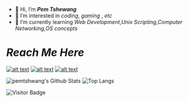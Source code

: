 - 👋 Hi, I’m ***Pem Tshewang***
- 👀 I’m interested in *coding*, *gaming* , *etc*
- 🌱 I’m currently learning *Web Development*,*Unix Scripting*,*Computer Networking*,*OS concepts*

#                                                               ***Reach Me Here***

 
<!-- Please don't remove this: Grab your social icons from https://github.com/carlsednaoui/gitsocial -->

<!-- display the social media buttons in your README -->

[![alt text][1.1]][1]
[![alt text][2.1]][2]
[![alt text][6.1]][6]


<!-- links to social media icons -->
<!-- no need to change these -->

<!-- icons with padding -->

[1.1]: http://i.imgur.com/tXSoThF.png (twitter icon with padding)
[2.1]: http://i.imgur.com/P3YfQoD.png (facebook icon with padding)
[6.1]: http://i.imgur.com/0o48UoR.png (github icon with padding)

<!-- icons without padding -->

[1.2]: http://i.imgur.com/wWzX9uB.png (twitter icon without padding)
[2.2]: http://i.imgur.com/fep1WsG.png (facebook icon without padding)
[6.2]: http://i.imgur.com/9I6NRUm.png (github icon without padding)


<!-- links to your social media accounts -->
<!-- update these accordingly -->

[1]: http://www.twitter.com/pemtshewang_4
[2]: http://www.facebook.com/PemTshewang
[6]: http://www.github.com/pemtshewang

<!-- Please don't remove this: Grab your social icons from https://github.com/carlsednaoui/gitsocial -->


<!---
pemtshewang/pemtshewang is a ✨ special ✨ repository because its `README.md` (this file) appears on your GitHub profile.
You can click the Preview link to take a look at your changes.
--->
![pemtshwang's Github Stats](https://github-readme-stats.vercel.app/api?username=pemtshewang&count_private=true&show_icons=true&include_all_commits=true)
![Top Langs](https://github-readme-stats.vercel.app/api/top-langs/?username=pemtshewang&hide=TeX&layout=compact)

![Visitor Badge](https://visitor-badge.laobi.icu/badge?page_id=pemtshewang.pemtshewang)

